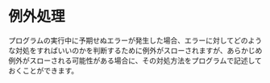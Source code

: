 # 例外処理
プログラムの実行中に予期せぬエラーが発生した場合、エラーに対してどのような対処をすればいいのかを判断するために例外がスローされますが、あらかじめ例外がスローされる可能性がある場合に、その対処方法をプログラムで記述しておくことができます。